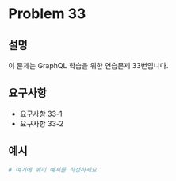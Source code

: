 # Problem 33

## 설명
이 문제는 GraphQL 학습을 위한 연습문제 33번입니다.

## 요구사항
- 요구사항 33-1
- 요구사항 33-2

## 예시
```graphql
# 여기에 쿼리 예시를 작성하세요
```
